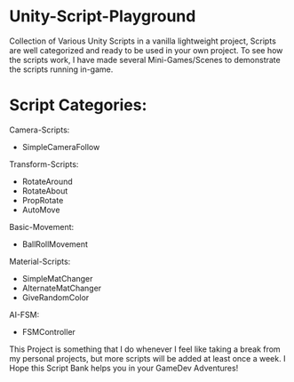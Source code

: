 # Unity-Script-Playground

Collection of Various Unity Scripts in a vanilla lightweight project, Scripts are well categorized and ready to be used in your own project.
To see how the scripts work, I have made several Mini-Games/Scenes to demonstrate the scripts running in-game.

# Script Categories:

Camera-Scripts:
  - SimpleCameraFollow

Transform-Scripts:
  - RotateAround
  - RotateAbout
  - PropRotate
  - AutoMove

Basic-Movement:
  -  BallRollMovement

Material-Scripts:
  - SimpleMatChanger
  - AlternateMatChanger
  - GiveRandomColor

AI-FSM:
  - FSMController

This Project is something that I do whenever I feel like taking a break from my personal projects, but more scripts will be added at least once a week.
I Hope this Script Bank helps you in your GameDev Adventures!
